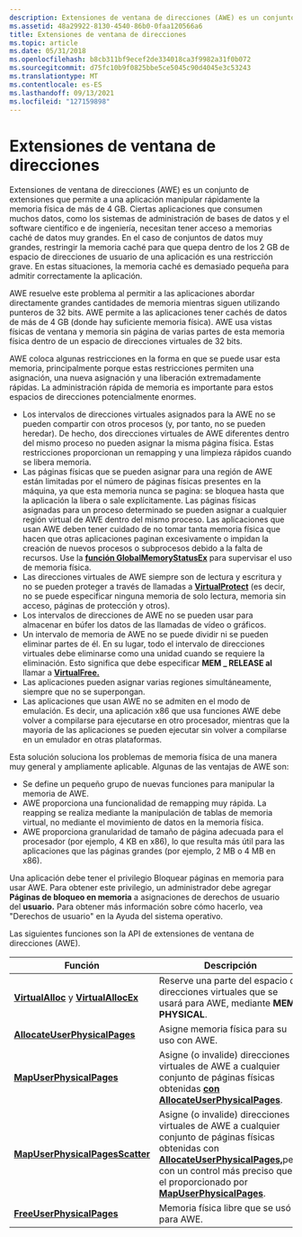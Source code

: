 ```yaml
---
description: Extensiones de ventana de direcciones (AWE) es un conjunto de extensiones que permite a una aplicación manipular rápidamente la memoria física de más de 4 GB.
ms.assetid: 48a29922-8130-4540-86b0-0faa120566a6
title: Extensiones de ventana de direcciones
ms.topic: article
ms.date: 05/31/2018
ms.openlocfilehash: b8cb311bf9ecef2de334018ca3f9982a31f0b072
ms.sourcegitcommit: d75fc10b9f0825bbe5ce5045c90d4045e3c53243
ms.translationtype: MT
ms.contentlocale: es-ES
ms.lasthandoff: 09/13/2021
ms.locfileid: "127159898"
---
```

# <a name="address-windowing-extensions"></a>Extensiones de ventana de direcciones

Extensiones de ventana de direcciones (AWE) es un conjunto de extensiones que permite a una aplicación manipular rápidamente la memoria física de más de 4 GB. Ciertas aplicaciones que consumen muchos datos, como los sistemas de administración de bases de datos y el software científico e de ingeniería, necesitan tener acceso a memorias caché de datos muy grandes. En el caso de conjuntos de datos muy grandes, restringir la memoria caché para que quepa dentro de los 2 GB de espacio de direcciones de usuario de una aplicación es una restricción grave. En estas situaciones, la memoria caché es demasiado pequeña para admitir correctamente la aplicación.

AWE resuelve este problema al permitir a las aplicaciones abordar directamente grandes cantidades de memoria mientras siguen utilizando punteros de 32 bits. AWE permite a las aplicaciones tener cachés de datos de más de 4 GB (donde hay suficiente memoria física). AWE usa vistas físicas de ventana y memoria sin página de varias partes de esta memoria física dentro de un espacio de direcciones virtuales de 32 bits.

AWE coloca algunas restricciones en la forma en que se puede usar esta memoria, principalmente porque estas restricciones permiten una asignación, una nueva asignación y una liberación extremadamente rápidas. La administración rápida de memoria es importante para estos espacios de direcciones potencialmente enormes.

-   Los intervalos de direcciones virtuales asignados para la AWE no se pueden compartir con otros procesos (y, por tanto, no se pueden heredar). De hecho, dos direcciones virtuales de AWE diferentes dentro del mismo proceso no pueden asignar la misma página física. Estas restricciones proporcionan un remapping y una limpieza rápidos cuando se libera memoria.
-   Las páginas físicas que se pueden asignar para una región de AWE están limitadas por el número de páginas físicas presentes en la máquina, ya que esta memoria nunca se pagina: se bloquea hasta que la aplicación la libera o sale explícitamente. Las páginas físicas asignadas para un proceso determinado se pueden asignar a cualquier región virtual de AWE dentro del mismo proceso. Las aplicaciones que usan AWE deben tener cuidado de no tomar tanta memoria física que hacen que otras aplicaciones paginan excesivamente o impidan la creación de nuevos procesos o subprocesos debido a la falta de recursos. Use la [**función GlobalMemoryStatusEx**](/windows/win32/api/sysinfoapi/nf-sysinfoapi-globalmemorystatusex) para supervisar el uso de memoria física.
-   Las direcciones virtuales de AWE siempre son de lectura y escritura y no se pueden proteger a través de llamadas a [**VirtualProtect**](/windows/win32/api/memoryapi/nf-memoryapi-virtualprotect) (es decir, no se puede especificar ninguna memoria de solo lectura, memoria sin acceso, páginas de protección y otros).
-   Los intervalos de direcciones de AWE no se pueden usar para almacenar en búfer los datos de las llamadas de vídeo o gráficos.
-   Un intervalo de memoria de AWE no se puede dividir ni se pueden eliminar partes de él. En su lugar, todo el intervalo de direcciones virtuales debe eliminarse como una unidad cuando se requiere la eliminación. Esto significa que debe especificar **MEM \_ RELEASE al** llamar a [**VirtualFree.**](/windows/win32/api/memoryapi/nf-memoryapi-virtualfree)
-   Las aplicaciones pueden asignar varias regiones simultáneamente, siempre que no se superpongan.
-   Las aplicaciones que usan AWE no se admiten en el modo de emulación. Es decir, una aplicación x86 que usa funciones AWE debe volver a compilarse para ejecutarse en otro procesador, mientras que la mayoría de las aplicaciones se pueden ejecutar sin volver a compilarse en un emulador en otras plataformas.

Esta solución soluciona los problemas de memoria física de una manera muy general y ampliamente aplicable. Algunas de las ventajas de AWE son:

-   Se define un pequeño grupo de nuevas funciones para manipular la memoria de AWE.
-   AWE proporciona una funcionalidad de remapping muy rápida. La reapping se realiza mediante la manipulación de tablas de memoria virtual, no mediante el movimiento de datos en la memoria física.
-   AWE proporciona granularidad de tamaño de página adecuada para el procesador (por ejemplo, 4 KB en x86), lo que resulta más útil para las aplicaciones que las páginas grandes (por ejemplo, 2 MB o 4 MB en x86).

Una aplicación debe tener el privilegio Bloquear páginas en memoria para usar AWE. Para obtener este privilegio, un administrador debe agregar **Páginas de bloqueo en memoria** a asignaciones de derechos de usuario del **usuario.** Para obtener más información sobre cómo hacerlo, vea "Derechos de usuario" en la Ayuda del sistema operativo.

Las siguientes funciones son la API de extensiones de ventana de direcciones (AWE).



| Función                                                                          | Descripción                                                                                                                                                                                                                                               |
|-----------------------------------------------------------------------------------|-----------------------------------------------------------------------------------------------------------------------------------------------------------------------------------------------------------------------------------------------------------|
| [**VirtualAlloc**](/windows/win32/api/memoryapi/nf-memoryapi-virtualalloc) y [ **VirtualAllocEx**](/windows/win32/api/memoryapi/nf-memoryapi-virtualallocex) | Reserve una parte del espacio de direcciones virtuales que se usará para AWE, mediante **MEM \_ PHYSICAL**.                                                                                                                                                                       |
| [**AllocateUserPhysicalPages**](/windows/win32/api/memoryapi/nf-memoryapi-allocateuserphysicalpages)                    | Asigne memoria física para su uso con AWE.                                                                                                                                                                                                                |
| [**MapUserPhysicalPages**](/windows/win32/api/memoryapi/nf-memoryapi-mapuserphysicalpages)                              | Asigne (o invalide) direcciones virtuales de AWE a cualquier conjunto de páginas físicas obtenidas [**con AllocateUserPhysicalPages**](/windows/win32/api/memoryapi/nf-memoryapi-allocateuserphysicalpages).                                                                                                    |
| [**MapUserPhysicalPagesScatter**](/windows/desktop/api/WinBase/nf-winbase-mapuserphysicalpagesscatter)                | Asigne (o invalide) direcciones virtuales de AWE a cualquier conjunto de páginas físicas obtenidas con [**AllocateUserPhysicalPages,**](/windows/win32/api/memoryapi/nf-memoryapi-allocateuserphysicalpages)pero con un control más preciso que el proporcionado por [**MapUserPhysicalPages**](/windows/win32/api/memoryapi/nf-memoryapi-mapuserphysicalpages). |
| [**FreeUserPhysicalPages**](/windows/win32/api/memoryapi/nf-memoryapi-freeuserphysicalpages)                            | Memoria física libre que se usó para AWE.                                                                                                                                                                                                               |



 

 

 
